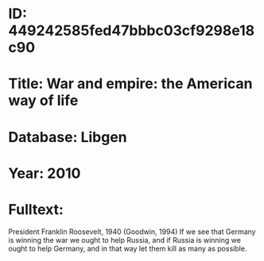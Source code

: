 # ID: 449242585fed47bbbc03cf9298e18c90
# Title: War and empire: the American way of life
# Database: Libgen
# Year: 2010
# Fulltext:
President Franklin Roosevelt, 1940 (Goodwin, 1994)   If we see that Germany is winning the war we ought to help Russia, and if Russia is winning we ought to help Germany, and in that way let them kill as many as possible.